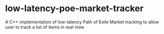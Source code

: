# low-latency-poe-market-tracker
A C++ implementation of low-latency Path of Exile Market tracking to allow user to track a list of items in real-time
